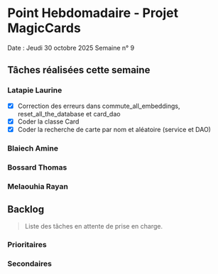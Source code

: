 # Point Hebdomadaire - Projet MagicCards

Date : Jeudi 30 octobre 2025
Semaine n° 9

## Tâches réalisées cette semaine

### Latapie Laurine
- [X] Correction des erreurs dans commute_all_embeddings, reset_all_the_database et card_dao
- [X] Coder la classe Card
- [X] Coder la recherche de carte par nom et aléatoire (service et DAO)

###  Blaiech Amine


### Bossard Thomas


### Melaouhia Rayan


## Backlog

> Liste des tâches en attente de prise en charge.

### Prioritaires



### Secondaires

